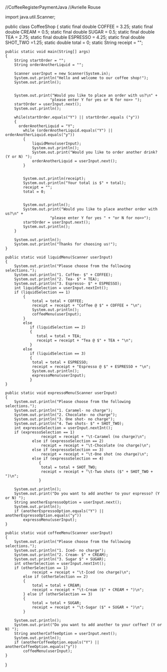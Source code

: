 //CoffeeRegisterPaymentJava
//Avrielle Rouse

import java.util.Scanner;

public class CoffeeShop
{
    static final double COFFEE = 3.25;
    static final double CREAM = 0.5;
    static final double SUGAR = 0.5;
    static final double TEA = 2.75;
    static final double ESPRESSO = 4.25;
    static final double SHOT_TWO =1.25;
    static double total = 0;
    static String receipt = "";
        
    public static void main(String[] args)
    {
        String startOrder = "";
        String orderAnotherLiquid = "";
      
        Scanner userInput = new Scanner(System.in);
        System.out.println("Hello and welcome to our coffee shop!");
        System.out.println();
        
        
        System.out.print("Would you like to place an order with us?\n" + 
                        "please enter Y for yes or N for no>> ");
        startOrder = userInput.next();
        System.out.println();
      
        while(startOrder.equals("Y") || startOrder.equals ("y"))
        {
          orderAnotherLiquid = "Y";
            while (orderAnotherLiquid.equals("Y") || orderAnotherLiquid.equals("y")) 
            {
                liquidMenu(userInput);
                System.out.println();
                System.out.print("Would you like to order another drink? (Y or N) ");
                orderAnotherLiquid = userInput.next();
            }
            
            
            System.out.println(receipt);
            System.out.println("Your total is $" + total);
            receipt = "";
            total = 0;
            
            
            System.out.println();
            System.out.print("Would you like to place another order with us?\n" + 
                        "please enter Y for yes " + "or N for no>>");
            startOrder = userInput.next();
            System.out.println();
        }

        System.out.println();
        System.out.println("Thanks for choosing us!");  
    }
    
    public static void liquidMenu(Scanner userInput) 
    {
        System.out.println("Please choose from the following selections.");
        System.out.println("1. Coffee- $" + COFFEE);
        System.out.println("2. Tea- $" + TEA);
        System.out.println("3. Espresso- $" + ESPRESSO);
        int liquidSelection = userInput.nextInt();
        if (liquidSelection == 1) 
            {
                total = total + COFFEE;
                receipt = receipt + "Coffee @ $" + COFFEE + "\n";
                System.out.println();
                coffeeMenu(userInput);
            } 
            else 
               if (liquidSelection == 2) 
               {
                  total = total + TEA;  
                  receipt = receipt + "Tea @ $" + TEA + "\n";
               } 
            else 
               if (liquidSelection == 3) 
               {
                total = total + ESPRESSO; 
                receipt = receipt + "Espresso @ $" + ESPRESSO + "\n";
                System.out.println();
                expressoMenu(userInput);
               }
    }
    
    public static void expressoMenu(Scanner userInput) 
    {
        System.out.println("Please choose from the following selections.");
        System.out.println("1. Caramel- no charge");
        System.out.println("2. Chocolate- no charge");
        System.out.println("3. One shot- no charge");
        System.out.println("4. Two shots- $" + SHOT_TWO);
        int expressoSelection = userInput.nextInt();
        if (expressoSelection == 1)
                    receipt = receipt + "\t-Caramel (no charge)\n";  
                else if (expressoSelection == 2)
                    receipt = receipt + "\t-Chocolate (no charge)\n";  
                else if (expressoSelection == 3)
                    receipt = receipt + "\t-One shot (no charge)\n";  
                else if (expressoSelection == 4) 
                   {
                    total = total + SHOT_TWO;
                    receipt = receipt + "\t-Two shots ($" + SHOT_TWO + ")\n";
                   }
                
        System.out.println();
        System.out.print("Do you want to add another to your espresso? (Y or N) ");
        String anotherEspressoOption = userInput.next();
        System.out.println();
        if (anotherEspressoOption.equals("Y") || anotherEspressoOption.equals("y"))
            expressoMenu(userInput);
    }
    
    public static void coffeeMenu(Scanner userInput) 
    {
        System.out.println("Please choose from the following selections.");
        System.out.println("1. Iced- no charge");
        System.out.println("2. Cream- $" + CREAM);
        System.out.println("3. Sugar $" + SUGAR);
        int otherSelection = userInput.nextInt();
        if (otherSelection == 1)
                receipt = receipt + "\t-Iced (no charge)\n";
            else if (otherSelection == 2) 
            {
                total = total + CREAM;         
                receipt = receipt + "\t-Cream ($" + CREAM + ")\n";
            } else if (otherSelection == 3) 
            {
                total = total + SUGAR;
                receipt = receipt + "\t-Sugar ($" + SUGAR + ")\n";
            }
        
        System.out.println();
        System.out.print("Do you want to add another to your coffee? (Y or N) ");
        String anotherCoffeeOption = userInput.next();
        System.out.println();
        if (anotherCoffeeOption.equals("Y") || anotherCoffeeOption.equals("y"))
            coffeeMenu(userInput);
    }
}

